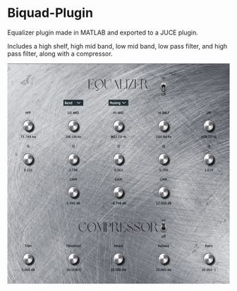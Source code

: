 # Biquad-Plugin

Equalizer plugin made in MATLAB and exported to a JUCE plugin.

Includes a high shelf, high mid band, low mid band, low pass filter, and high pass filter, along with a compressor.

<img src="Equalizer.png" width="550" height="500">

